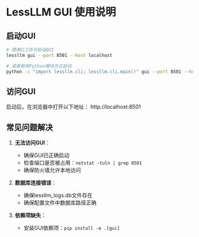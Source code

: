 # LessLLM GUI 使用说明

## 启动GUI

```bash
# 使用CLI命令启动GUI
lessllm gui --port 8501 --host localhost

# 或者使用Python模块方式启动
python -c "import lessllm.cli; lessllm.cli.main()" gui --port 8501 --host localhost
```

## 访问GUI

启动后，在浏览器中打开以下地址：
http://localhost:8501

## 常见问题解决

1. **无法访问GUI**：
   - 确保GUI已正确启动
   - 检查端口是否被占用：`netstat -tuln | grep 8501`
   - 确保防火墙允许本地访问

2. **数据库连接错误**：
   - 确保lessllm_logs.db文件存在
   - 确保配置文件中数据库路径正确

3. **依赖项缺失**：
   - 安装GUI依赖项：`pip install -e .[gui]`